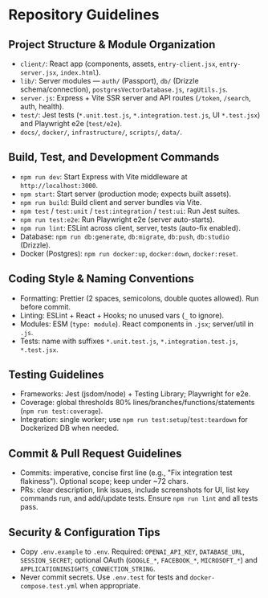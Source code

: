 # Repository Guidelines

## Project Structure & Module Organization
- `client/`: React app (components, assets, `entry-client.jsx`, `entry-server.jsx`, `index.html`).
- `lib/`: Server modules — `auth/` (Passport), `db/` (Drizzle schema/connection), `postgresVectorDatabase.js`, `ragUtils.js`.
- `server.js`: Express + Vite SSR server and API routes (`/token`, `/search`, auth, health).
- `test/`: Jest tests (`*.unit.test.js`, `*.integration.test.js`, UI `*.test.jsx`) and Playwright e2e (`test/e2e`).
- `docs/`, `docker/`, `infrastructure/`, `scripts/`, `data/`.

## Build, Test, and Development Commands
- `npm run dev`: Start Express with Vite middleware at `http://localhost:3000`.
- `npm start`: Start server (production mode; expects built assets).
- `npm run build`: Build client and server bundles via Vite.
- `npm test` / `test:unit` / `test:integration` / `test:ui`: Run Jest suites.
- `npm run test:e2e`: Run Playwright e2e (server auto-starts).
- `npm run lint`: ESLint across client, server, tests (auto-fix enabled).
- Database: `npm run db:generate`, `db:migrate`, `db:push`, `db:studio` (Drizzle).
- Docker (Postgres): `npm run docker:up`, `docker:down`, `docker:reset`.

## Coding Style & Naming Conventions
- Formatting: Prettier (2 spaces, semicolons, double quotes allowed). Run before commit.
- Linting: ESLint + React + Hooks; no unused vars (`_` to ignore).
- Modules: ESM (`type: module`). React components in `.jsx`; server/util in `.js`.
- Tests: name with suffixes `*.unit.test.js`, `*.integration.test.js`, `*.test.jsx`.

## Testing Guidelines
- Frameworks: Jest (jsdom/node) + Testing Library; Playwright for e2e.
- Coverage: global thresholds 80% lines/branches/functions/statements (`npm run test:coverage`).
- Integration: single worker; use `npm run test:setup`/`test:teardown` for Dockerized DB when needed.

## Commit & Pull Request Guidelines
- Commits: imperative, concise first line (e.g., "Fix integration test flakiness"). Optional scope; keep under ~72 chars.
- PRs: clear description, link issues, include screenshots for UI, list key commands run, and add/update tests. Ensure `npm run lint` and all tests pass.

## Security & Configuration Tips
- Copy `.env.example` to `.env`. Required: `OPENAI_API_KEY`, `DATABASE_URL`, `SESSION_SECRET`; optional OAuth (`GOOGLE_*`, `FACEBOOK_*`, `MICROSOFT_*`) and `APPLICATIONINSIGHTS_CONNECTION_STRING`.
- Never commit secrets. Use `.env.test` for tests and `docker-compose.test.yml` when appropriate.
